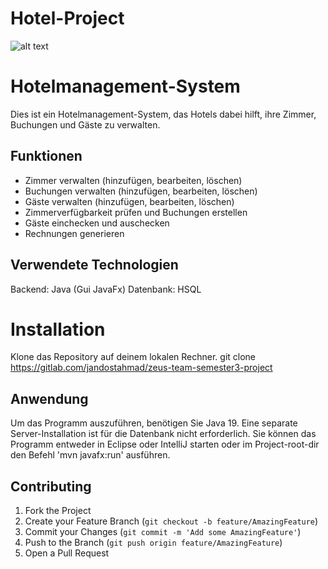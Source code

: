 # Hotel-Project
![alt text](https://gitlab.com/jandostahmad/zeus-team-semester3-project/-/blob/main/src/main/resources/de/zuse/hotel/gui/images/loadingBG.png)
# Hotelmanagement-System
Dies ist ein Hotelmanagement-System, das Hotels dabei hilft, ihre Zimmer, Buchungen und Gäste zu verwalten.

## Funktionen
- Zimmer verwalten (hinzufügen, bearbeiten, löschen)
- Buchungen verwalten (hinzufügen, bearbeiten, löschen)
- Gäste verwalten (hinzufügen, bearbeiten, löschen)
- Zimmerverfügbarkeit prüfen und Buchungen erstellen
- Gäste einchecken und auschecken
- Rechnungen generieren 
## Verwendete Technologien
Backend: Java (Gui JavaFx)
Datenbank: HSQL 
# Installation
Klone das Repository auf deinem lokalen Rechner.
git clone https://gitlab.com/jandostahmad/zeus-team-semester3-project

## Anwendung 
Um das Programm auszuführen, benötigen Sie Java 19. Eine separate Server-Installation ist für die Datenbank nicht erforderlich.
Sie können das Programm entweder in Eclipse oder IntelliJ starten oder im Project-root-dir den Befehl 'mvn javafx:run' ausführen. 

## Contributing
1. Fork the Project
2. Create your Feature Branch (`git checkout -b feature/AmazingFeature`)
3. Commit your Changes (`git commit -m 'Add some AmazingFeature'`)
4. Push to the Branch (`git push origin feature/AmazingFeature`)
5. Open a Pull Request
